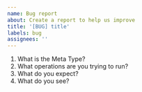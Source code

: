 ```yaml
---
name: Bug report
about: Create a report to help us improve
title: '[BUG] title'
labels: bug
assignees: ''
---
```


1. What is the Meta Type?
2. What operations are you trying to run?
3. What do you expect?
4. What do you see?
